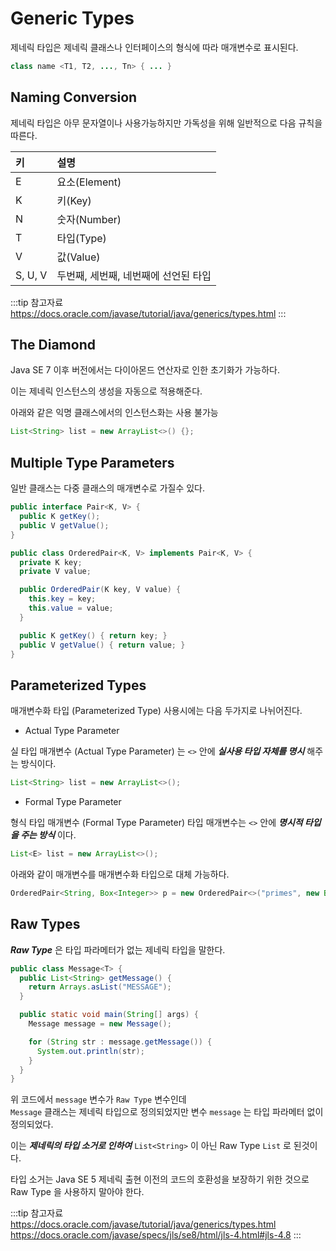 # Generic Types

제네릭 타입은 제네릭 클래스나 인터페이스의 형식에 따라 매개변수로 표시된다.

```java
class name <T1, T2, ..., Tn> { ... }
```

## Naming Conversion

제네릭 타입은 아무 문자열이나 사용가능하지만 가독성을 위해 일반적으로 다음 규칙을 따른다.

|키|설명|
|:--|:--|
|E|요소(Element)|
|K|키(Key)|
|N|숫자(Number)|
|T|타입(Type)|
|V|값(Value)|
|S, U, V|두번째, 세번째, 네번째에 선언된 타입|

:::tip 참고자료
<https://docs.oracle.com/javase/tutorial/java/generics/types.html>
:::

## The Diamond <Badge text="Java SE 1.7+"/>

Java SE 7 이후 버전에서는 다이아몬드 연산자로 인한 초기화가 가능하다.

이는 제네릭 인스턴스의 생성을 자동으로 적용해준다.

아래와 같은 익명 클래스에서의 인스턴스화는 사용 불가능

```java
List<String> list = new ArrayList<>() {};
```

## Multiple Type Parameters

일반 클래스는 다중 클래스의 매개변수로 가질수 있다.

```java
public interface Pair<K, V> {
  public K getKey();
  public V getValue();
}

public class OrderedPair<K, V> implements Pair<K, V> {
  private K key;
  private V value;

  public OrderedPair(K key, V value) {
    this.key = key;
    this.value = value;
  }

  public K getKey() { return key; }
  public V getValue() { return value; }
}

```

## Parameterized Types

매개변수화 타입 (Parameterized Type) 사용시에는 다음 두가지로 나뉘어진다.

* Actual Type Parameter

실 타입 매개변수 (Actual Type Parameter) 는 `<>` 안에 _**실사용 타입 자체를 명시**_ 해주는 방식이다.

```java
List<String> list = new ArrayList<>();
```

* Formal Type Parameter

형식 타입 매개변수 (Formal Type Parameter) 타입 매개변수는 `<>` 안에 _**명시적 타입을 주는 방식**_ 이다.

```java
List<E> list = new ArrayList<>();
```

아래와 같이 매개변수를 매개변수화 타입으로 대체 가능하다.

```java
OrderedPair<String, Box<Integer>> p = new OrderedPair<>("primes", new Box<Integer>(...));
```

## Raw Types

_**Raw Type**_ 은 타입 파라메터가 없는 제네릭 타입을 말한다.

```java {7}
public class Message<T> {
  public List<String> getMessage() {
    return Arrays.asList("MESSAGE");
  }

  public static void main(String[] args) {
    Message message = new Message();

    for (String str : message.getMessage()) {
      System.out.println(str);
    }
  }
}
```

위 코드에서 `message` 변수가 `Raw Type` 변수인데  
`Message` 클래스는 제네릭 타입으로 정의되었지만 변수 `message` 는 타입 파라메터 없이 정의되었다.

이는 _**제네릭의 타입 소거로 인하여**_ `List<String>` 이 아닌 Raw Type `List` 로 된것이다.

타입 소거는 Java SE 5 제네릭 출현 이전의 코드의 호환성을 보장하기 위한 것으로 Raw Type 을 사용하지 말아야 한다.

:::tip 참고자료
<https://docs.oracle.com/javase/tutorial/java/generics/types.html>  
<https://docs.oracle.com/javase/specs/jls/se8/html/jls-4.html#jls-4.8>
:::
